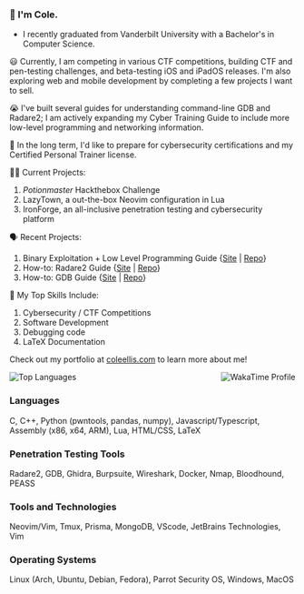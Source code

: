 ### 👋 I'm Cole.
- I recently graduated from Vanderbilt University with a Bachelor's in Computer Science.

😃 Currently, I am competing in various CTF competitions, building CTF and pen-testing challenges, and beta-testing iOS and iPadOS releases. I'm also exploring web and mobile development by completing a few projects I want to sell.

😭 I've built several guides for understanding command-line GDB and Radare2; I am actively expanding my Cyber Training Guide to include more low-level programming and networking information.

🤔 In the long term, I'd like to prepare for cybersecurity certifications and my Certified Personal Trainer license.

🧑‍💻 Current Projects:
1. _Potionmaster_ Hackthebox Challenge
2. LazyTown, a out-the-box Neovim configuration in Lua
3. IronForge, an all-inclusive penetration testing and cybersecurity platform

🗣️ Recent Projects:
1. Binary Exploitation + Low Level Programming Guide {[Site](https://cyber.coleellis.com) | [Repo](https://github.com/coleellis/cybertraining)}
2. How-to: Radare2 Guide {[Site](https://r2.coleellis.com) | [Repo](https://github.com/coleellis/howtoradare2)}
3. How-to: GDB Guide {[Site](https://gdb.coleellis.com) | [Repo](https://github.com/coleellis/howto-gdb)}

🌱 My Top Skills Include:
1. Cybersecurity / CTF Competitions
2. Software Development
3. Debugging code
4. LaTeX Documentation

Check out my portfolio at [coleellis.com](https://coleellis.com/) to learn more about me!

<div style="display:flex; justify-content:space-between; align-items:center;">
<img style="max-width: 35%" src="https://github-readme-stats-delta-two-75.vercel.app/api/top-langs/?username=coleellis&hide=html,css&layout=donut&theme=catppuccin_mocha" alt="Top Languages" />
<img style="max-width: 55%" src="https://github-readme-stats-delta-two-75.vercel.app/api/wakatime/?username=coleellis&theme=catppuccin_mocha&layout=compact&hide=markdown,mdx,json,text&langs_count=10" alt="WakaTime Profile">
</div>

### Languages
C, C++, Python (pwntools, pandas, numpy), Javascript/Typescript, Assembly (x86, x64, ARM), Lua, HTML/CSS, LaTeX

### Penetration Testing Tools
Radare2, GDB, Ghidra, Burpsuite, Wireshark, Docker, Nmap, Bloodhound, PEASS

### Tools and Technologies
Neovim/Vim, Tmux, Prisma, MongoDB, VScode, JetBrains Technologies, Vim

### Operating Systems
Linux (Arch, Ubuntu, Debian, Fedora), Parrot Security OS, Windows, MacOS

